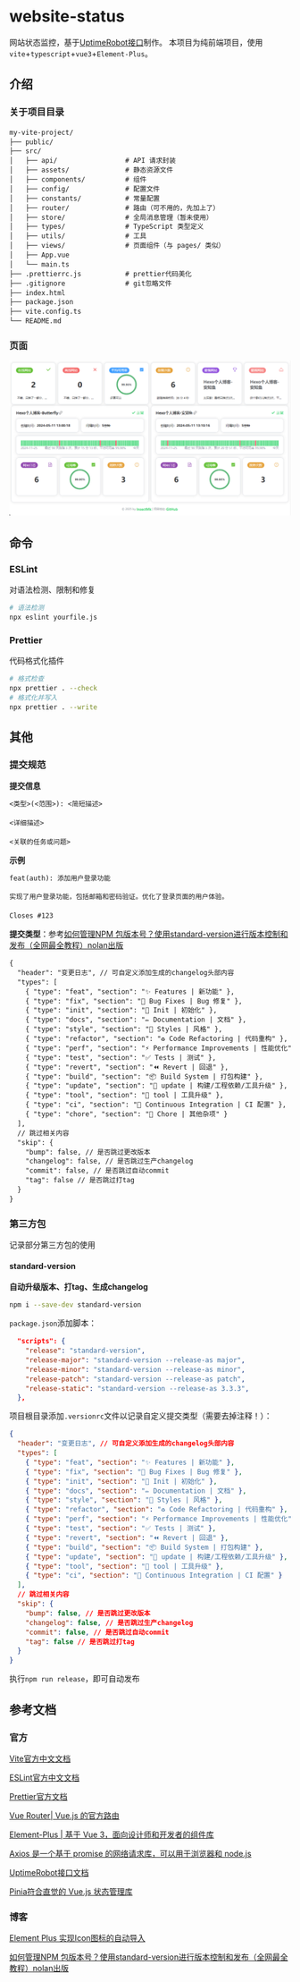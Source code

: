 # website-status

网站状态监控，基于[UptimeRobot接口](https://uptimerobot.com/api/)制作。
本项目为纯前端项目，使用`vite`+`typescript`+`vue3`+`Element-Plus`。

## 介绍

### 关于项目目录

```tex
my-vite-project/
├── public/
├── src/
│   ├── api/                 # API 请求封装
│   ├── assets/				 # 静态资源文件
│   ├── components/			 # 组件
│   ├── config/			     # 配置文件
│   ├── constants/           # 常量配置
│   ├── router/			     # 路由（可不用的，先加上了）
│   ├── store/			     # 全局消息管理（暂未使用）
│   ├── types/               # TypeScript 类型定义
│   ├── utils/				 # 工具
│   ├── views/               # 页面组件（与 pages/ 类似）
│   ├── App.vue
│   └── main.ts
├── .prettierrc.js			 # prettier代码美化
├── .gitignore				 # git忽略文件
├── index.html
├── package.json
├── vite.config.ts
└── README.md
```

### 页面

![image-20250222120016330](./README.assets/image-20250222120016330.png)

## 命令

### ESLint

对语法检测、限制和修复

```bash
# 语法检测
npx eslint yourfile.js
```

### Prettier

代码格式化插件

```bash
# 格式检查
npx prettier . --check
# 格式化并写入
npx prettier . --write
```

## 其他

### 提交规范

**提交信息**

```tex
<类型>(<范围>): <简短描述>

<详细描述>

<关联的任务或问题>
```

**示例**

```tex
feat(auth): 添加用户登录功能

实现了用户登录功能，包括邮箱和密码验证。优化了登录页面的用户体验。

Closes #123
```

**提交类型**：参考[如何管理NPM 包版本号？使用standard-version进行版本控制和发布（全网最全教程）nolan出版](https://blog.csdn.net/weixin_45644335/article/details/137708366)

```tex
{
  "header": "变更日志", // 可自定义添加生成的changelog头部内容
  "types": [
    { "type": "feat", "section": "✨ Features | 新功能" },
    { "type": "fix", "section": "🐛 Bug Fixes | Bug 修复" },
    { "type": "init", "section": "🎉 Init | 初始化" },
    { "type": "docs", "section": "✏️ Documentation | 文档" },
    { "type": "style", "section": "💄 Styles | 风格" },
    { "type": "refactor", "section": "♻️ Code Refactoring | 代码重构" },
    { "type": "perf", "section": "⚡ Performance Improvements | 性能优化" },
    { "type": "test", "section": "✅ Tests | 测试" },
    { "type": "revert", "section": "⏪ Revert | 回退" },
    { "type": "build", "section": "📦 Build System | 打包构建" },
    { "type": "update", "section": "🚀 update | 构建/工程依赖/工具升级" },
    { "type": "tool", "section": "🚀 tool | 工具升级" },
    { "type": "ci", "section": "👷 Continuous Integration | CI 配置" },
    { "type": "chore", "section": "🧹 Chore | 其他杂项" }
  ],
  // 跳过相关内容
  "skip": {
    "bump": false, // 是否跳过更改版本
    "changelog": false, // 是否跳过生产changelog
    "commit": false, // 是否跳过自动commit
    "tag": false // 是否跳过打tag
  }
}
```



### 第三方包

记录部分第三方包的使用

#### standard-version

**自动升级版本、打tag、生成changelog**

```bash
npm i --save-dev standard-version
```

`package.json`添加脚本：

```json
  "scripts": {
    "release": "standard-version",
    "release-major": "standard-version --release-as major",
    "release-minor": "standard-version --release-as minor",
    "release-patch": "standard-version --release-as patch",
    "release-static": "standard-version --release-as 3.3.3",
  },
```

项目根目录添加`.versionrc`文件以记录自定义提交类型（需要去掉注释！）：

```json
{
  "header": "变更日志", // 可自定义添加生成的changelog头部内容
  "types": [
    { "type": "feat", "section": "✨ Features | 新功能" },
    { "type": "fix", "section": "🐛 Bug Fixes | Bug 修复" },
    { "type": "init", "section": "🎉 Init | 初始化" },
    { "type": "docs", "section": "✏️ Documentation | 文档" },
    { "type": "style", "section": "💄 Styles | 风格" },
    { "type": "refactor", "section": "♻️ Code Refactoring | 代码重构" },
    { "type": "perf", "section": "⚡ Performance Improvements | 性能优化" },
    { "type": "test", "section": "✅ Tests | 测试" },
    { "type": "revert", "section": "⏪ Revert | 回退" },
    { "type": "build", "section": "📦 Build System | 打包构建" },
    { "type": "update", "section": "🚀 update | 构建/工程依赖/工具升级" },
    { "type": "tool", "section": "🚀 tool | 工具升级" },
    { "type": "ci", "section": "👷 Continuous Integration | CI 配置" }
  ],
  // 跳过相关内容
  "skip": {
    "bump": false, // 是否跳过更改版本
    "changelog": false, // 是否跳过生产changelog
    "commit": false, // 是否跳过自动commit
    "tag": false // 是否跳过打tag
  }
}
```

执行`npm run release`，即可自动发布

## 参考文档

### 官方

[Vite官方中文文档](https://vitejs.cn/vite3-cn/)

[ESLint官方中文文档](https://zh-hans.eslint.org/docs/latest/use/getting-started)

[Prettier官方文档](https://prettier.io/docs/install)

[Vue Router| Vue.js 的官方路由](https://router.vuejs.org/zh/)

[Element-Plus | 基于 Vue 3，面向设计师和开发者的组件库](https://element-plus.org/zh-CN/)

[Axios 是一个基于 promise 的网络请求库，可以用于浏览器和 node.js](https://www.axios-http.cn/)

[UptimeRobot接口文档](https://uptimerobot.com/api/)

[Pinia符合直觉的 Vue.js 状态管理库](https://pinia.vuejs.org/zh/)

### 博客

[Element Plus 实现Icon图标的自动导入](https://www.cnblogs.com/fuct/p/17533365.html)

[如何管理NPM 包版本号？使用standard-version进行版本控制和发布（全网最全教程）nolan出版](https://blog.csdn.net/weixin_45644335/article/details/137708366)
